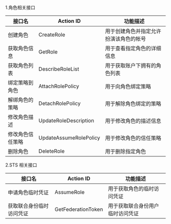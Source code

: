 1.角色相关接口

|  接口名 | Action ID  | 功能描述  |
| ------------ | ------------ | ------------ |
|  创建角色 | CreateRole  |  用于创建角色并指定允许扮演该角色的帐号 |
|  获取角色信息 | GetRole  |  用于查看指定角色的详细信息 |
|  获取角色列表 | DescribeRoleList  |  用于获取账户下拥有的角色列表 |
|  绑定策略到角色 | AttachRolePolicy  |  用于向角色绑定策略 |
|  解绑角色的策略 | DetachRolePolicy  |  用于解除角色绑定的策略 |
|  修改角色描述 | UpdateRoleDescription  |  用于修改角色的描述信息 |
|  修改角色信任策略 | UpdateAssumeRolePolicy  |  用于修改角色的信任策略 |
|  删除角色 | DeleteRole  |  用于删除指定角色 |

2.STS 相关接口

|  接口名 | Action ID  | 功能描述  |
| ------------ | ------------ | ------------ |
|  申请角色临时凭证 | AssumeRole  |  用于获取角色的临时访问凭证 |
|  获取联合身份临时访问凭证 | GetFederationToken  |  用于获取联合身份用户临时访问凭证 |

